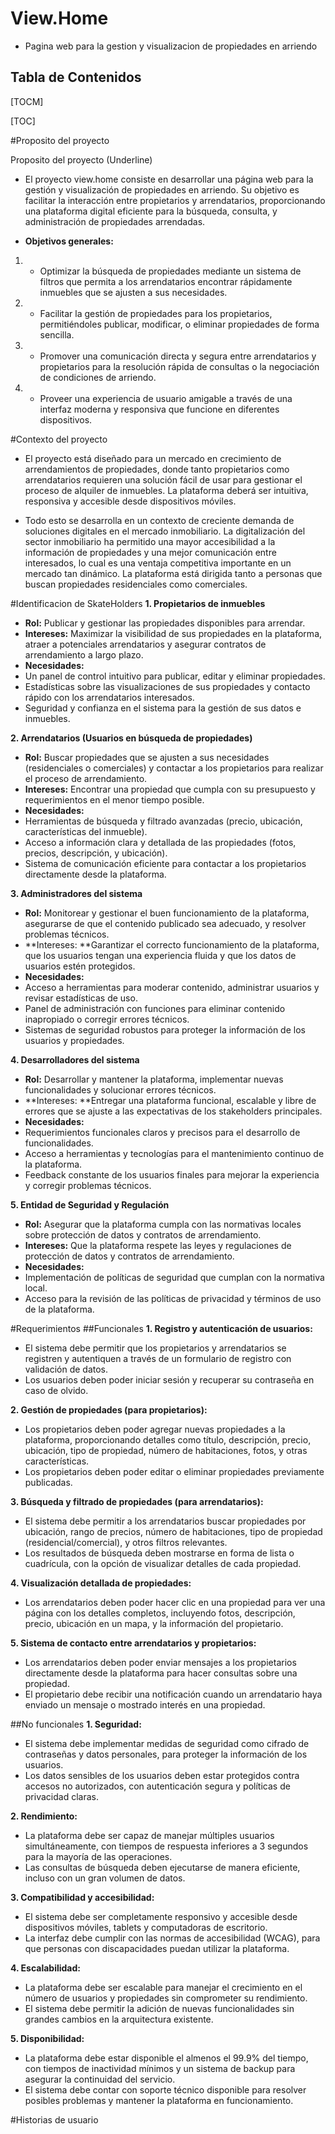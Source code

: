 # View.Home

- Pagina web para la gestion y visualizacion de propiedades en arriendo

## Tabla de Contenidos
[TOCM]

[TOC]

#Proposito del proyecto

Proposito del proyecto (Underline)
- El proyecto view.home consiste en desarrollar una página web para la gestión y visualización de propiedades en arriendo. Su objetivo es facilitar la interacción entre propietarios y arrendatarios, proporcionando una plataforma digital eficiente para la búsqueda, consulta, y administración de propiedades arrendadas.

- **Objetivos generales:**
1. - Optimizar la búsqueda de propiedades mediante un sistema de filtros que permita a los arrendatarios encontrar rápidamente inmuebles que se ajusten a sus necesidades.
2. - Facilitar la gestión de propiedades para los propietarios, permitiéndoles publicar, modificar, o eliminar propiedades de forma sencilla.
3. - Promover una comunicación directa y segura entre arrendatarios y propietarios para la resolución rápida de consultas o la negociación de condiciones de arriendo.
4. - Proveer una experiencia de usuario amigable a través de una interfaz moderna y responsiva que funcione en diferentes dispositivos.

#Contexto del proyecto
- El proyecto está diseñado para un mercado en crecimiento de arrendamientos de propiedades, donde tanto propietarios como arrendatarios requieren una solución fácil de usar para gestionar el proceso de alquiler de inmuebles. La plataforma deberá ser intuitiva, responsiva y accesible desde dispositivos móviles.

- Todo esto se desarrolla en un contexto de creciente demanda de soluciones digitales en el mercado inmobiliario. La digitalización del sector inmobiliario ha permitido una mayor accesibilidad a la información de propiedades y una mejor comunicación entre interesados, lo cual es una ventaja competitiva importante en un mercado tan dinámico. La plataforma está dirigida tanto a personas que buscan propiedades residenciales como comerciales.

#Identificacion de SkateHolders
**1. Propietarios de inmuebles**
- **Rol:** Publicar y gestionar las propiedades disponibles para arrendar.
- **Intereses:** Maximizar la visibilidad de sus propiedades en la plataforma, atraer a potenciales arrendatarios y asegurar contratos de arrendamiento a largo plazo.
- **Necesidades:**
- Un panel de control intuitivo para publicar, editar y eliminar propiedades.
- Estadísticas sobre las visualizaciones de sus propiedades y contacto rápido con los arrendatarios interesados.
- Seguridad y confianza en el sistema para la gestión de sus datos e inmuebles.


**2. Arrendatarios (Usuarios en búsqueda de propiedades)**
- **Rol:** Buscar propiedades que se ajusten a sus necesidades (residenciales o comerciales) y contactar a los propietarios para realizar el proceso de arrendamiento.
- **Intereses:** Encontrar una propiedad que cumpla con su presupuesto y requerimientos en el menor tiempo posible.
- **Necesidades:**
- Herramientas de búsqueda y filtrado avanzadas (precio, ubicación, características del inmueble).
- Acceso a información clara y detallada de las propiedades (fotos, precios, descripción, y ubicación).
- Sistema de comunicación eficiente para contactar a los propietarios directamente desde la plataforma.


**3. Administradores del sistema**
- **Rol:** Monitorear y gestionar el buen funcionamiento de la plataforma, asegurarse de que el contenido publicado sea adecuado, y resolver problemas técnicos.
- **Intereses: **Garantizar el correcto funcionamiento de la plataforma, que los usuarios tengan una experiencia fluida y que los datos de usuarios estén protegidos.
- **Necesidades:**
- Acceso a herramientas para moderar contenido, administrar usuarios y revisar estadísticas de uso.
- Panel de administración con funciones para eliminar contenido inapropiado o corregir errores técnicos.
- Sistemas de seguridad robustos para proteger la información de los usuarios y propiedades.



**4. Desarrolladores del sistema**
- **Rol:** Desarrollar y mantener la plataforma, implementar nuevas funcionalidades y solucionar errores técnicos.
- **Intereses: **Entregar una plataforma funcional, escalable y libre de errores que se ajuste a las expectativas de los stakeholders principales.
- **Necesidades:**
- Requerimientos funcionales claros y precisos para el desarrollo de funcionalidades.
- Acceso a herramientas y tecnologías para el mantenimiento continuo de la plataforma.
- Feedback constante de los usuarios finales para mejorar la experiencia y corregir problemas técnicos.



**5. Entidad de Seguridad y Regulación**
- **Rol:** Asegurar que la plataforma cumpla con las normativas locales sobre protección de datos y contratos de arrendamiento.
- **Intereses:** Que la plataforma respete las leyes y regulaciones de protección de datos y contratos de arrendamiento.
- **Necesidades:**
- Implementación de políticas de seguridad que cumplan con la normativa local.
- Acceso para la revisión de las políticas de privacidad y términos de uso de la plataforma.

#Requerimientos
##Funcionales
**1. Registro y autenticación de usuarios:**
- El sistema debe permitir que los propietarios y arrendatarios se registren y autentiquen a través de un formulario de registro con validación de datos.
- Los usuarios deben poder iniciar sesión y recuperar su contraseña en caso de olvido.

**2. Gestión de propiedades (para propietarios):**
- Los propietarios deben poder agregar nuevas propiedades a la plataforma, proporcionando detalles como título, descripción, precio, ubicación, tipo de propiedad, número de habitaciones, fotos, y otras características.
- Los propietarios deben poder editar o eliminar propiedades previamente publicadas.

**3. Búsqueda y filtrado de propiedades (para arrendatarios):**
- El sistema debe permitir a los arrendatarios buscar propiedades por ubicación, rango de precios, número de habitaciones, tipo de propiedad (residencial/comercial), y otros filtros relevantes.
- Los resultados de búsqueda deben mostrarse en forma de lista o cuadrícula, con la opción de visualizar detalles de cada propiedad.

**4. Visualización detallada de propiedades:**

- Los arrendatarios deben poder hacer clic en una propiedad para ver una página con los detalles completos, incluyendo fotos, descripción, precio, ubicación en un mapa, y la información del propietario.

**5. Sistema de contacto entre arrendatarios y propietarios:**
- Los arrendatarios deben poder enviar mensajes a los propietarios directamente desde la plataforma para hacer consultas sobre una propiedad.
- El propietario debe recibir una notificación cuando un arrendatario haya enviado un mensaje o mostrado interés en una propiedad.

##No funcionales
**1. Seguridad:**
- El sistema debe implementar medidas de seguridad como cifrado de contraseñas y datos personales, para proteger la información de los usuarios.
- Los datos sensibles de los usuarios deben estar protegidos contra accesos no autorizados, con autenticación segura y políticas de privacidad claras.

**2. Rendimiento:**
- La plataforma debe ser capaz de manejar múltiples usuarios simultáneamente, con tiempos de respuesta inferiores a 3 segundos para la mayoría de las operaciones.
- Las consultas de búsqueda deben ejecutarse de manera eficiente, incluso con un gran volumen de datos.

**3. Compatibilidad y accesibilidad:**
- El sistema debe ser completamente responsivo y accesible desde dispositivos móviles, tablets y computadoras de escritorio.
- La interfaz debe cumplir con las normas de accesibilidad (WCAG), para que personas con discapacidades puedan utilizar la plataforma.

**4. Escalabilidad:**
- La plataforma debe ser escalable para manejar el crecimiento en el número de usuarios y propiedades sin comprometer su rendimiento.
- El sistema debe permitir la adición de nuevas funcionalidades sin grandes cambios en la arquitectura existente.

**5. Disponibilidad:**
- La plataforma debe estar disponible el almenos el 99.9% del tiempo, con tiempos de inactividad mínimos y un sistema de backup para asegurar la continuidad del servicio.
- El sistema debe contar con soporte técnico disponible para resolver posibles problemas y mantener la plataforma en funcionamiento.

#Historias de usuario


